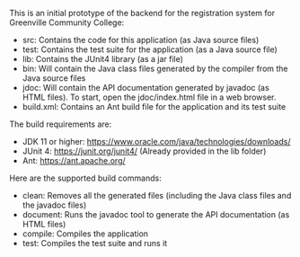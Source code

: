 This is an initial prototype of the backend for the registration system for Greenville Community College:
- src: Contains the code for this application (as Java source files)
- test: Contains the test suite for the application (as a Java source file)
- lib: Contains the JUnit4 library (as a jar file)
- bin: Will contain the Java class files generated by the compiler from the Java source files
- jdoc: Will contain the API documentation generated by javadoc (as HTML files). To start, open the jdoc/index.html file in a web browser.
- build.xml: Contains an Ant build file for the application and its test suite

The build requirements are:
- JDK 11 or higher: https://www.oracle.com/java/technologies/downloads/
- JUnit 4: https://junit.org/junit4/ (Already provided in the lib folder)
- Ant: https://ant.apache.org/

Here are the supported build commands:
- clean: Removes all the generated files (including the Java class files and the javadoc files)
- document: Runs the javadoc tool to generate the API documentation (as HTML files)
- compile: Compiles the application
- test: Compiles the test suite and runs it
